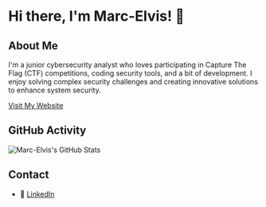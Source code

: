 
# Hi there, I'm Marc-Elvis! 👋

## About Me
I'm a junior cybersecurity analyst who loves participating in Capture The Flag (CTF) competitions, coding security tools, and a bit of development. I enjoy solving complex security challenges and creating innovative solutions to enhance system security.

[Visit My Website](https://kraaakilo.com)

## GitHub Activity
![Marc-Elvis's GitHub Stats](https://github-readme-stats.vercel.app/api?username=kraaakilo&show_icons=true&theme=dark)

## Contact
- 🔗 [LinkedIn](https://www.linkedin.com/in/marc-elvis)
